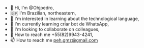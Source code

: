 - 👋 Hi, I’m @Ohjpedro,
- 🇧🇷 I'm Brazilian, northeastern,
- 👀 I'm interested in learning about the technological language,
- 🌱 I’m currently learning criar bot de WhatsApp,
- 💞️ I'm looking to collaborate on colleagues,
- 📱 How to reach me +55(82)9943-4241,
- 📫 How to reach me peh.gmz@gmail.com

<!---
Ohjpedro/Ohjpedro is a ✨ special ✨ repository because its `README.md` (this file) appears on your GitHub profile.
You can click the Preview link to take a look at your changes.
--->
